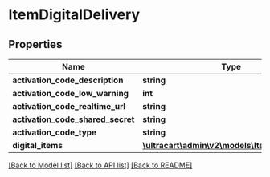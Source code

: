 # ItemDigitalDelivery

## Properties
Name | Type | Description | Notes
------------ | ------------- | ------------- | -------------
**activation_code_description** | **string** |  | [optional] 
**activation_code_low_warning** | **int** |  | [optional] 
**activation_code_realtime_url** | **string** |  | [optional] 
**activation_code_shared_secret** | **string** |  | [optional] 
**activation_code_type** | **string** |  | [optional] 
**digital_items** | [**\\ultracart\admin\v2\models\ItemDigitalItem[]**](ItemDigitalItem.md) |  | [optional] 

[[Back to Model list]](../README.md#documentation-for-models) [[Back to API list]](../README.md#documentation-for-api-endpoints) [[Back to README]](../README.md)


